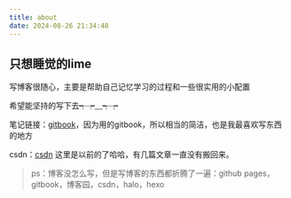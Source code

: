 ```yaml
---
title: about
date: 2024-08-26 21:34:48
---
```


## 只想睡觉的lime

写博客很随心，主要是帮助自己记忆学习的过程和一些很实用的小配置

希望能坚持的写下去┭┮﹏┭┮

笔记链接：[gitbook](https://notes.popla.cc)，因为用的gitbook，所以相当的简洁，也是我最喜欢写东西的地方

csdn：[csdn](https://blog.csdn.net/qq_44639125?spm=1010.2135.3001.5343) 这里是以前的了哈哈，有几篇文章一直没有搬回来。

> ps：博客没怎么写，但是写博客的东西都折腾了一遍：github pages，gitbook，博客园，csdn，halo，hexo
